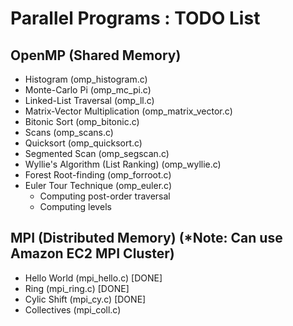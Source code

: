 # Parallel Programs : TODO List

## OpenMP (Shared Memory)
- Histogram (omp_histogram.c)
- Monte-Carlo Pi (omp_mc_pi.c)
- Linked-List Traversal (omp_ll.c)
- Matrix-Vector Multiplication (omp_matrix_vector.c)
- Bitonic Sort (omp_bitonic.c)
- Scans (omp_scans.c)
- Quicksort (omp_quicksort.c)
- Segmented Scan (omp_segscan.c)
- Wyllie's Algorithm (List Ranking) (omp_wyllie.c)
- Forest Root-finding (omp_forroot.c)
- Euler Tour Technique (omp_euler.c)
    - Computing post-order traversal
    - Computing levels

## MPI (Distributed Memory) (*Note: Can use Amazon EC2 MPI Cluster)
- Hello World (mpi_hello.c) [DONE]
- Ring (mpi_ring.c) [DONE]
- Cylic Shift (mpi_cy.c) [DONE]
- Collectives (mpi_coll.c)
